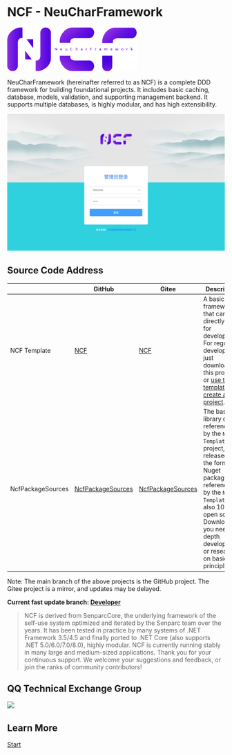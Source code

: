 # NCF - NeuCharFramework

<img src="./images/logo.png" width="300" />

NeuCharFramework (hereinafter referred to as NCF) is a complete DDD framework for building foundational projects. It includes basic caching, database, models, validation, and supporting management backend. It supports multiple databases, is highly modular, and has high extensibility.

<center><img src="./home/images/login.jpg" /></center>

## Source Code Address

|                   | GitHub                                                                     | Gitee                                                                     | Description                                                                                                                                                                                                                                  |
| ----------------- | -------------------------------------------------------------------------- | ------------------------------------------------------------------------- | -------------------------------------------------------------------------------------------------------------------------------------------------------------------------------------------------------------------------------------------- |
| NCF Template      | [NCF](https://github.com/NeuCharFramework/NCF)                             | [NCF](https://gitee.com/NeuCharFramework/NCF)                             | A basic code framework that can be directly used for development. For regular development, just download this project or [use the template to create a project](/start/start-develop/get-ncf-template.html#从命令行安装-推荐).               |
| NcfPackageSources | [NcfPackageSources](https://github.com/NeuCharFramework/NcfPackageSources) | [NcfPackageSources](https://gitee.com/NeuCharFramework/NcfPackageSources) | The basic library code referenced by the `NCF Template` project, released in the form of Nuget packages, referenced by the `NCF Template`, also 100% open source. Download if you need in-depth development or research on basic principles. |

Note: The main branch of the above projects is the GitHub project. The Gitee project is a mirror, and updates may be delayed.

<b>Current fast update branch: [Developer](https://github.com/NeuCharFramework/NCF/tree/Developer)</b>

> NCF is derived from SenparcCore, the underlying framework of the self-use system optimized and iterated by the Senparc team over the years. It has been tested in practice by many systems of .NET Framework 3.5/4.5 and finally ported to .NET Core (also supports .NET 5.0/6.0/7.0/8.0), highly modular. NCF is currently running stably in many large and medium-sized applications. Thank you for your continuous support. We welcome your suggestions and feedback, or join the ranks of community contributors!

## QQ Technical Exchange Group

<img src="https://sdk.weixin.senparc.com/images/QQ_Group_Avatar/NCF/QQ-Group.jpg" width="380" />

## Learn More

[Start](../instruction/about-ncf.html)
